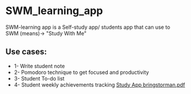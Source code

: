 # SWM_learning_app
SWM-learning app is a Self-study app/ students app that can use to
<br>
SWM (means)→ "Study With Me"
## Use cases:
* 1- Write student note
* 2- Pomodoro technique to get focused and productivity
* 3- Student To-do list
* 4- Student weekly achievements tracking
[Study App bringstorman.pdf](https://github.com/WAHID-QANDIL/SWM_learning_app/files/15133066/Study.App.bringstorman.pdf)
